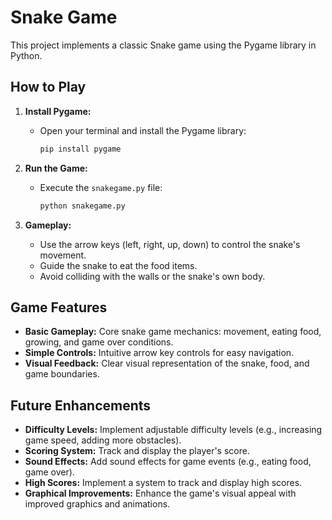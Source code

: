 # Snake Game

This project implements a classic Snake game using the Pygame library in Python.

## How to Play

1. **Install Pygame:**
   - Open your terminal and install the Pygame library:
     ```bash
     pip install pygame
     ```

2. **Run the Game:**
   - Execute the `snakegame.py` file:
     ```bash
     python snakegame.py
     ```

3. **Gameplay:**
   - Use the arrow keys (left, right, up, down) to control the snake's movement.
   - Guide the snake to eat the food items.
   - Avoid colliding with the walls or the snake's own body.

## Game Features

- **Basic Gameplay:** Core snake game mechanics: movement, eating food, growing, and game over conditions.
- **Simple Controls:** Intuitive arrow key controls for easy navigation.
- **Visual Feedback:** Clear visual representation of the snake, food, and game boundaries.

## Future Enhancements

- **Difficulty Levels:** Implement adjustable difficulty levels (e.g., increasing game speed, adding more obstacles).
- **Scoring System:** Track and display the player's score.
- **Sound Effects:** Add sound effects for game events (e.g., eating food, game over).
- **High Scores:** Implement a system to track and display high scores.
- **Graphical Improvements:** Enhance the game's visual appeal with improved graphics and animations.

